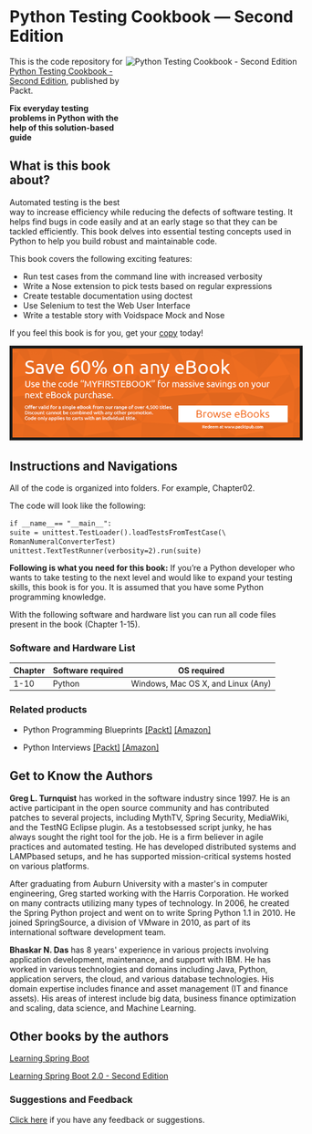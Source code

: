 # Python Testing Cookbook — Second Edition

<a href="https://www.packtpub.com/application-development/python-testing-cookbook-second-edition?utm_source=github&utm_medium=repository&utm_campaign=9781787122529 "><img src="https://d255esdrn735hr.cloudfront.net/sites/default/files/imagecache/ppv4_main_book_cover/B06930.png" alt="Python Testing Cookbook - Second Edition" height="256px" align="right"></a>

This is the code repository for [Python Testing Cookbook - Second Edition](https://www.packtpub.com/application-development/python-testing-cookbook-second-edition?utm_source=github&utm_medium=repository&utm_campaign=9781787122529), published by Packt.

**Fix everyday testing problems in Python with the help of this solution-based guide**

## What is this book about?
Automated testing is the best way to increase efficiency while reducing the defects of software testing. It helps find bugs in code easily and at an early stage so that they can be tackled efficiently. This book delves into essential testing concepts used in Python to help you build robust and maintainable code.

This book covers the following exciting features:
* Run test cases from the command line with increased verbosity 
* Write a Nose extension to pick tests based on regular expressions 
* Create testable documentation using doctest 
* Use Selenium to test the Web User Interface 
* Write a testable story with Voidspace Mock and Nose 


If you feel this book is for you, get your [copy](https://www.amazon.com/dp/1787122522) today!

<a href="https://www.packtpub.com/?utm_source=github&utm_medium=banner&utm_campaign=GitHubBanner"><img src="https://raw.githubusercontent.com/PacktPublishing/GitHub/master/GitHub.png" 
alt="https://www.packtpub.com/" border="5" /></a>

## Instructions and Navigations
All of the code is organized into folders. For example, Chapter02.

The code will look like the following:
```
if __name__== "__main__":
suite = unittest.TestLoader().loadTestsFromTestCase(\
RomanNumeralConverterTest)
unittest.TextTestRunner(verbosity=2).run(suite)
```

**Following is what you need for this book:**
If you’re a Python developer who wants to take testing to the next level and would like to expand your testing skills, this book is for you. It is assumed that you have some Python programming knowledge.

With the following software and hardware list you can run all code files present in the book (Chapter 1-15).
### Software and Hardware List
| Chapter  | Software required                   | OS required                        |
| -------- | ------------------------------------| -----------------------------------|
| 1-10      | Python                     | Windows, Mac OS X, and Linux (Any) |

### Related products
* Python Programming Blueprints [[Packt]](https://www.packtpub.com/application-development/python-programming-blueprints?utm_source=github&utm_medium=repository&utm_campaign=9781786468161) [[Amazon]](https://www.amazon.com/dp/1786468166)

* Python Interviews [[Packt]](https://www.packtpub.com/web-development/python-interviews?utm_source=github&utm_medium=repository&utm_campaign=9781788399081) [[Amazon]](https://www.amazon.com/dp/B0793XYQGZ)

## Get to Know the Authors
**Greg L. Turnquist**
has worked in the software industry since 1997. He is an active
participant in the open source community and has contributed patches to several projects, including MythTV, Spring Security, MediaWiki, and the TestNG Eclipse plugin. As a testobsessed script junky, he has always sought the right tool for the job. He is a firm believer in agile practices and automated testing. He has developed distributed systems and LAMPbased setups, and he has supported mission-critical systems hosted on various platforms.

After graduating from Auburn University with a master's in computer engineering, Greg
started working with the Harris Corporation. He worked on many contracts utilizing many
types of technology. In 2006, he created the Spring Python project and went on to write
Spring Python 1.1 in 2010. He joined SpringSource, a division of VMware in 2010, as part of
its international software development team.

**Bhaskar N. Das**
has 8 years' experience in various projects involving application
development, maintenance, and support with IBM. He has worked in various technologies
and domains including Java, Python, application servers, the cloud, and various database
technologies. His domain expertise includes finance and asset management (IT and finance
assets). His areas of interest include big data, business finance optimization and scaling,
data science, and Machine Learning.

## Other books by the authors
[ Learning Spring Boot](https://www.packtpub.com/application-development/learning-spring-boot?utm_source=github&utm_medium=repository&utm_campaign=9781784393021)

[Learning Spring Boot 2.0 - Second Edition](https://www.packtpub.com/application-development/learning-spring-boot-20-second-edition?utm_source=github&utm_medium=repository&utm_campaign=9781786463784)

### Suggestions and Feedback
[Click here](https://docs.google.com/forms/d/e/1FAIpQLSdy7dATC6QmEL81FIUuymZ0Wy9vH1jHkvpY57OiMeKGqib_Ow/viewform) if you have any feedback or suggestions.
